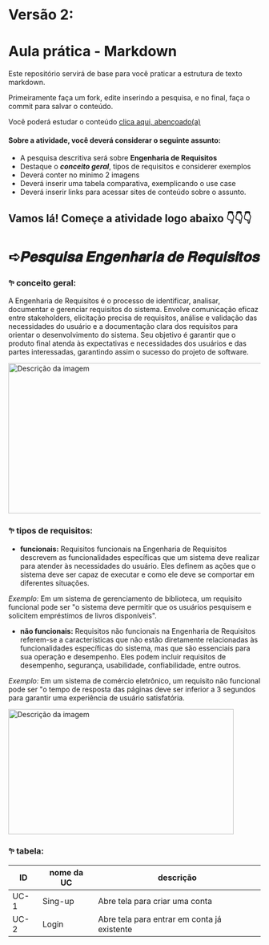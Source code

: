 # **Versão 2:**


# Aula prática - Markdown

Este repositório servirá de base para você praticar a estrutura de texto markdown. 

Primeiramente faça um fork, edite inserindo a pesquisa, e no final, faça o commit para salvar o conteúdo.

Você poderá estudar o conteúdo [clica aqui, abençoado(a)](https://docs.pipz.com/central-de-ajuda/learning-center/guia-basico-de-markdown#open)

#### Sobre a atividade, você deverá considerar o seguinte assunto:

- A pesquisa descritiva será sobre **Engenharia de Requisitos**
- Destaque o **_conceito geral_**, tipos de requisitos e considerer exemplos
- Deverá conter no mínimo 2 imagens
- Deverá inserir uma tabela comparativa, exemplicando o use case
- Deverá inserir links para acessar sites de conteúdo sobre o assunto.



## Vamos lá! Começe a atividade logo abaixo 👇👇👇

# ➪𝑷𝒆𝒔𝒒𝒖𝒊𝒔𝒂 𝑬𝒏𝒈𝒆𝒏𝒉𝒂𝒓𝒊𝒂 𝒅𝒆 𝑹𝒆𝒒𝒖𝒊𝒔𝒊𝒕𝒐𝒔

### **𖧧 conceito geral:**

A Engenharia de Requisitos é o processo de identificar, analisar, documentar e gerenciar requisitos do sistema. Envolve comunicação eficaz entre stakeholders, elicitação precisa de requisitos, análise e validação das necessidades do usuário e a documentação clara dos requisitos para orientar o desenvolvimento do sistema. Seu objetivo é garantir que o produto final atenda às expectativas e necessidades dos usuários e das partes interessadas, garantindo assim o sucesso do projeto de software.

<img src="https://media.licdn.com/dms/image/C4E12AQGlzSEPrU50CQ/article-cover_image-shrink_600_2000/0/1551305054847?e=2147483647&v=beta&t=auBcHK1z4gChogZ2_VqXevcfMlpc2HZdP1qubQ9UDm4" alt="Descrição da imagem" width="700" height="300">


### **𖧧 tipos de requisitos:**

* **funcionais:**
Requisitos funcionais na Engenharia de Requisitos descrevem as funcionalidades específicas que um sistema deve realizar para atender às necessidades do usuário. Eles definem as ações que o sistema deve ser capaz de executar e como ele deve se comportar em diferentes situações.

_Exemplo:_ Em um sistema de gerenciamento de biblioteca, um requisito funcional pode ser "o sistema deve permitir que os usuários pesquisem e solicitem empréstimos de livros disponíveis".
* **não funcionais:**
Requisitos não funcionais na Engenharia de Requisitos referem-se a características que não estão diretamente relacionadas às funcionalidades específicas do sistema, mas que são essenciais para sua operação e desempenho. Eles podem incluir requisitos de desempenho, segurança, usabilidade, confiabilidade, entre outros.

_Exemplo:_ Em um sistema de comércio eletrônico, um requisito não funcional pode ser "o tempo de resposta das páginas deve ser inferior a 3 segundos para garantir uma experiência de usuário satisfatória.


<img src="https://media.licdn.com/dms/image/D4D12AQF97iJz07ArCw/article-cover_image-shrink_720_1280/0/1695411318169?e=2147483647&v=beta&t=6J4c5hJkdZnhozG1Zwg_CJeJp5TUYxRBrC9Hd_L9yGY" alt="Descrição da imagem" width="450" height="250">

### **𖧧 tabela:**

| ID   | nome da UC | descrição                                   |
|------|------------|---------------------------------------------|
| UC-1 | Sing-up    | Abre tela para criar uma conta              |  
| UC-2 | Login      | Abre tela para entrar em conta já existente |  





